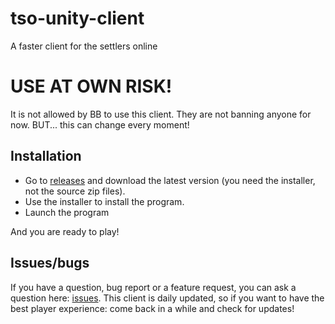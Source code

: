 # tso-unity-client
A faster client for the settlers online

# USE AT OWN RISK!
It is not allowed by BB to use this client. They are not banning anyone for now. BUT... this can change every moment!

## Installation
- Go to [releases](https://github.com/MrJoachim/tso-unity-client/releases) and download the latest version (you need the installer, not the source zip files).
- Use the installer to install the program.
- Launch the program

And you are ready to play!

## Issues/bugs
If you have a question, bug report or a feature request, you can ask a question here: [issues](https://github.com/MrJoachim/tso-unity-client/issues).
This client is daily updated, so if you want to have the best player experience: come back in a while and check for updates!
